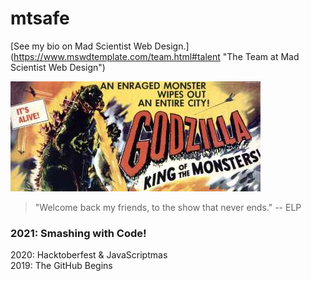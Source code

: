 # mtsafe

[See my bio on Mad Scientist Web Design.] (https://www.mswdtemplate.com/team.html#talent "The Team at Mad Scientist Web Design")

![Godzilla: King of the Monsters](godzilla-400x176.jpg)

> "Welcome back my friends, to the show that never ends." -- ELP

### 2021: Smashing with Code!
2020: Hacktoberfest & JavaScriptmas  
2019: The GitHub Begins
